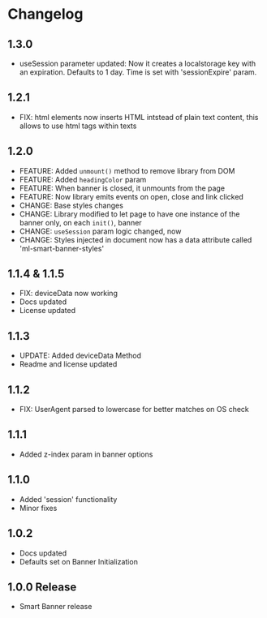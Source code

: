 # Changelog

## 1.3.0
- useSession parameter updated: Now it creates a localstorage key with an expiration. Defaults to 1 day. Time is set with 'sessionExpire' param.

## 1.2.1
- FIX: html elements now inserts HTML intstead of plain text content, this allows to use html tags within texts

## 1.2.0
- FEATURE: Added `unmount()` method to remove library from DOM
- FEATURE: Added `headingColor` param
- FEATURE: When banner is closed, it unmounts from the page
- FEATURE: Now library emits events on open, close and link clicked
- CHANGE: Base styles changes 
- CHANGE: Library modified to let page to have one instance of the banner only, on each `init()`, banner 
- CHANGE: `useSession` param logic changed, now 
- CHANGE: Styles injected in document now has a data attribute called 'ml-smart-banner-styles' <link rel="stylesheet" type="text/css" href="..." ml-smart-banner-style>

## 1.1.4 & 1.1.5
- FIX: deviceData now working
- Docs updated
- License updated

## 1.1.3
- UPDATE: Added deviceData Method
- Readme and license updated

## 1.1.2
- FIX: UserAgent parsed to lowercase for better matches on OS check

## 1.1.1
- Added z-index param in banner options

## 1.1.0
- Added 'session' functionality
- Minor fixes

## 1.0.2
- Docs updated
- Defaults set on Banner Initialization

## 1.0.0 Release
- Smart Banner release